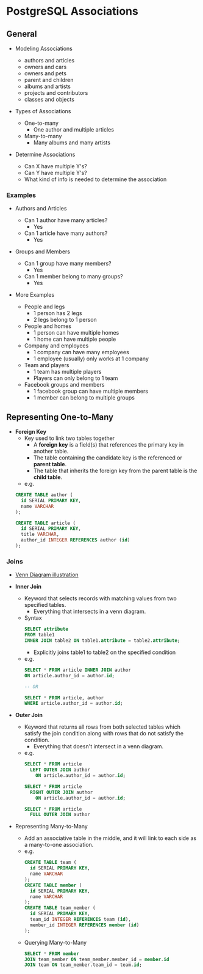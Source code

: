 # PostgreSQL Associations

## General

- Modeling Associations
  - authors and articles
  - owners and cars
  - owners and pets
  - parent and children
  - albums and artists
  - projects and contributors
  - classes and objects
  
- Types of Associations
  - One-to-many
    - One author and multiple articles
  - Many-to-many
    - Many albums and many artists

- Determine Associations
  - Can X have multiple Y's?
  - Can Y have multiple Y's?
  - What kind of info is needed to determine the association

### Examples

- Authors and Articles
  - Can 1 author have many articles?
    - Yes
  - Can 1 article have many authors?
    - Yes
    
- Groups and Members
  - Can 1 group have many members?
    - Yes
  - Can 1 member belong to many groups?
    - Yes

- More Examples
  - People and legs
    - 1 person has 2 legs
    - 2 legs belong to 1 person
  - People and homes
    - 1 person can have multiple homes
    - 1 home can have multiple people
  - Company and employees
    - 1 company can have many employees
    - 1 employee (usually) only works at 1 company
  - Team and players
    - 1 team has multiple players
    - Players can only belong to 1 team
  - Facebook groups and members
    - 1 facebook group can have multiple members
    - 1 member can belong to multiple groups

## Representing One-to-Many

- **Foreign Key**
  - Key used to link two tables together
    - A **foreign key** is a field(s) that references the primary key in another table.
    - The table containing the candidate key is the referenced or **parent table**.
    - The table that inherits the foreign key from the parent table is the **child table**.
  - e.g.
  ```sql
  CREATE TABLE author (
    id SERIAL PRIMARY KEY,
    name VARCHAR
  );
  
  CREATE TABLE article (
    id SERIAL PRIMARY KEY,
    title VARCHAR,
    author_id INTEGER REFERENCES author (id)
  );
  ```
  
### Joins

- [Venn Diagram illustration](https://i.stack.imgur.com/qje6o.png)

- **Inner Join**
  - Keyword that selects records with matching values from two specified tables.
    - Everything that intersects in a venn diagram.
  - Syntax
    ```sql
    SELECT attribute
    FROM table1
    INNER JOIN table2 ON table1.attribute = table2.attribute;
    ```
    - Explicitly joins table1 to table2 on the specified condition
  - e.g.
    ```sql
    SELECT * FROM article INNER JOIN author 
    ON article.author_id = author.id;
    
    -- OR
    
    SELECT * FROM article, author
    WHERE article.author_id = author.id;
    ```

- **Outer Join**
  - Keyword that returns all rows from both selected tables which satisfy the join condition along with rows that do not satisfy the condition.
    - Everything that doesn't intersect in a venn diagram.
  - e.g.
    ```sql
    SELECT * FROM article
      LEFT OUTER JOIN author
        ON article.author_id = author.id;
    ```
    ```sql
    SELECT * FROM article
      RIGHT OUTER JOIN author
        ON article.author_id = author.id;
    ```
    ```sql
    SELECT * FROM article
      FULL OUTER JOIN author
    ```
    
- Representing Many-to-Many
  - Add an associative table in the middle, and it will link to each side as a many-to-one association.
  - e.g.
    ```sql
    CREATE TABLE team (
      id SERIAL PRIMARY KEY,
      name VARCHAR
    );
    CREATE TABLE member (
      id SERIAL PRIMARY KEY,
      name VARCHAR
    );
    CREATE TABLE team_member (
      id SERIAL PRIMARY KEY,
      team_id INTEGER REFERENCES team (id),
      member_id INTEGER REFERENCES member (id)
    );
    ```
  - Querying Many-to-Many
    ```sql
    SELECT * FROM member
    JOIN team_member ON team_member.member_id = member.id
    JOIN team ON team_member.team_id = team.id;
    ```
